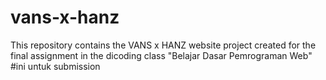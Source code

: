 # vans-x-hanz
This repository contains the VANS x HANZ website project created for the final assignment in the dicoding class "Belajar Dasar Pemrograman Web"
#ini untuk submission
